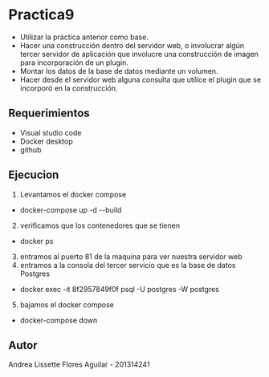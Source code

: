 # Practica9

* Utilizar la práctica anterior como base.
* Hacer una construcción dentro del servidor web, o involucrar algún tercer servidor de aplicación que involucre una construcción de imagen para incorporación de un plugin.
* Montar los datos de la base de datos mediante un volumen.
* Hacer desde el servidor web alguna consulta que utilice el plugin que se incorporó en la construcción.

## Requerimientos
* Visual studio code
* Docker desktop
* github

## Ejecucion
1. Levantamos el docker compose
* docker-compose up -d --build
2. verificamos que los contenedores que se tienen
* docker ps
3. entramos al puerto 81 de la maquina para ver nuestra servidor web
4. entramos a la consola del tercer servicio que es la base de datos Postgres 
* docker exec -it 8f2957849f0f  psql -U postgres  -W postgres
5. bajamos el docker compose
* docker-compose down

## Autor
Andrea Lissette Flores Aguilar - 201314241
